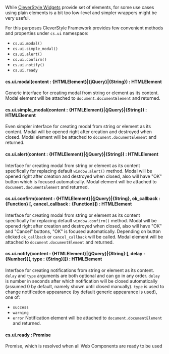 While [CleverStyle Widgets](/docs/quick-start/CleverStyle-Widgets.md) provide set of elements, for some use cases using plain elements is a bit too low-level and simpler wrappers might be very useful.

For this purposes CleverStyle Framework provides few convenient methods and properties under `cs.ui` namespace:
* `cs.ui.modal()`
* `cs.ui.simple_modal()`
* `cs.ui.alert()`
* `cs.ui.confirm()`
* `cs.ui.notify()`
* `cs.ui.ready`

#### cs.ui.modal(content : {HTMLElement}|{jQuery}|{String}) : HTMLElement
Generic interface for creating modal from string or element as its content.
Modal element will be attached to `document.documentElement` and returned.

#### cs.ui.simple_modal(content : {HTMLElement}|{jQuery}|{String}) : HTMLElement
Even simpler interface for creating modal from string or element as its content.
Modal will be opened right after creation and destroyed when closed.
Modal element will be attached to `document.documentElement` and returned.

#### cs.ui.alert(content : {HTMLElement}|{jQuery}|{String}) : HTMLElement
Interface for creating modal from string or element as its content specifically for replacing default `window.alert()` method.
Modal will be opened right after creation and destroyed when closed, also will have "OK" button which is focused automatically.
Modal element will be attached to `document.documentElement` and returned.

#### cs.ui.confirm(content : {HTMLElement}|{jQuery}|{String}, ok_callback : {Function} [, cancel_callback : {Function}]) : HTMLElement
Interface for creating modal from string or element as its content specifically for replacing default `window.confirm()` method.
Modal will be opened right after creation and destroyed when closed, also will have "OK" and "Cancel" buttons, "OK" is focused automatically.
Depending on button clicked `ok_callback` or `cancel_callback` will be called.
Modal element will be attached to `document.documentElement` and returned.

#### cs.ui.notify(content : {HTMLElement}|{jQuery}|{String} [, delay : {Number}][, type : {String}]]) : HTMLElement
Interface for creating notifications from string or element as its content.
`delay` and `type` arguments are both optional and can go in any order.
`delay` is number in seconds after which notification will be closed automatically (assumed 0 by default, namely shown until closed manually).
`type` is used to change notification appearance (by default generic appearance is used), one of:
* `success`
* `warning`
* `error`
Notification element will be attached to `document.documentElement` and returned.

#### cs.ui.ready : Promise
Promise, which is resolved when all Web Components are ready to be used
